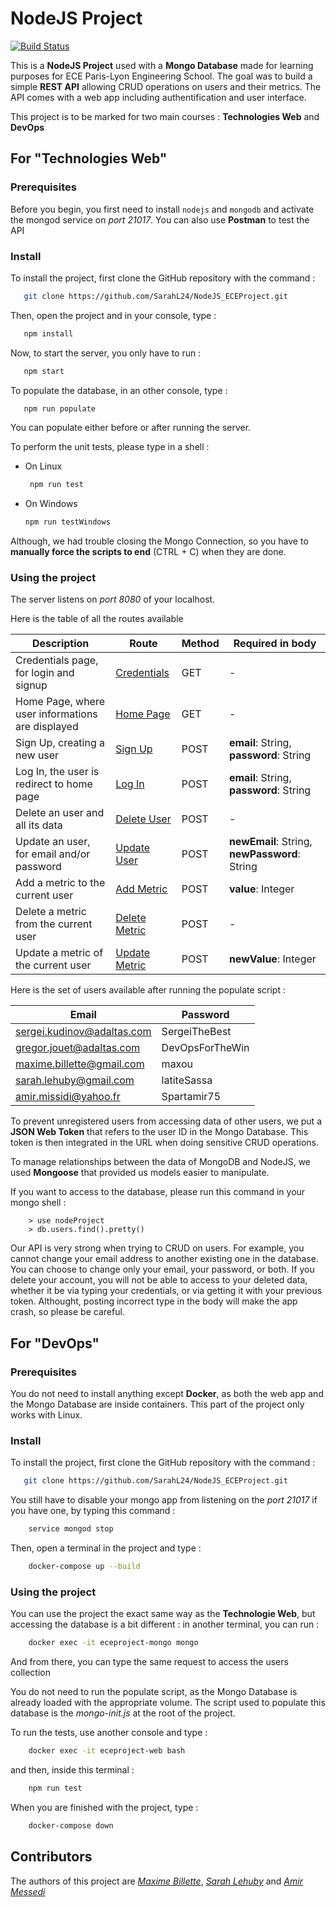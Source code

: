 # NodeJS Project
[![Build Status](https://travis-ci.com/SarahL24/NodeJS_ECEProject.svg?branch=tests)](https://travis-ci.com/SarahL24/NodeJS_ECEProject)

This is a **NodeJS Project** used with a **Mongo Database** made for learning purposes for ECE Paris-Lyon Engineering School. The goal was to build a simple **REST API** allowing CRUD operations on users and their metrics. The API comes with a web app including authentification and user interface. 

This project is to be marked for two main courses : **Technologies Web** and **DevOps**

## For "Technologies Web"

### Prerequisites

Before you begin, you first need to install ```nodejs``` and ```mongodb``` and activate the mongod service on *port 21017*. You can also use **Postman** to test the API


### Install

To install the project, first clone the GitHub repository with the command :

```bash
   git clone https://github.com/SarahL24/NodeJS_ECEProject.git
```

Then, open the project and in your console, type :
```bash
   npm install
```

Now, to start the server, you only have to run : 
```bash
   npm start
```

To populate the database, in an other console, type :
```bash
   npm run populate
```
You can populate either before or after running the server.

To perform the unit tests, please type in a shell :
* On Linux
  ```bash
   npm run test
    ```
* On Windows
   ```bash
   npm run testWindows
    ```

Although, we had trouble closing the Mongo Connection, so you have to **manually force the scripts to end** (CTRL + C) when they are done.

### Using the project

The server listens on *port 8080* of your localhost.

Here is the table of all the routes available

| Description                            | Route                                       | Method      | Required in body |
|----------------------------------------|---------------------------------------------|-------------|------------------|
|Credentials page, for login and signup  | [Credentials](http://localhost:8080/)       | GET         | -                |
|Home Page, where user informations are displayed |[Home Page](http://localhost:8080/home/:token) | GET | -             |
|Sign Up, creating a new user          |[Sign Up](http://localhost:8080/user/signup)   | POST        | **email**: String, **password**: String  |
|Log In, the user is redirect to home page |[Log In](http://localhost:8080/user/login)| POST         | **email**: String, **password**: String  |
|Delete an user and all its data          | [Delete User](http://localhost:8080/user/delete/:token) | POST | -          |
|Update an user, for email and/or password | [Update User](http://localhost:8080/user/update/:token) | POST | **newEmail**: String, **newPassword**: String  |
|Add a metric to the current user | [Add Metric](http://localhost:8080/metric/add/:token) | POST | **value**: Integer   |
|Delete a metric from the current user | [Delete Metric](http://localhost:8080/metric/delete/:token) | POST | -         |
|Update a metric of the current user | [Update Metric](http://localhost:8080/metric/update/:token) | POST | **newValue**: Integer |

Here is the set of users available after running the populate script :

| Email                         | Password                |
|-------------------------------|-------------------------|
| sergei.kudinov@adaltas.com    | SergeiTheBest           |
| gregor.jouet@adaltas.com      | DevOpsForTheWin         |
| maxime.billette@gmail.com     | maxou                   |
| sarah.lehuby@gmail.com        | latiteSassa             |
| amir.missidi@yahoo.fr         | Spartamir75             |


To prevent unregistered users from accessing data of other users, we put a **JSON Web Token** that refers to the user ID in the Mongo Database. This token is then integrated in the URL when doing sensitive CRUD operations.

To manage relationships between the data of MongoDB and NodeJS, we used **Mongoose** that provided us models easier to manipulate.

If you want to access to the database, please run this command in your mongo shell :
```shell
    > use nodeProject
    > db.users.find().pretty()
```

Our API is very strong when trying to CRUD on users. For example, you cannot change your email address to another existing one in the database. You can choose to change only your email, your password, or both. If you delete your account, you will not be able to access to your deleted data, whether it be via typing your credentials, or via getting it with your previous token. Althought, posting incorrect type in the body will make the app crash, so please be careful.


## For "DevOps"

### Prerequisites

You do not need to install anything except **Docker**, as both the web app and the Mongo Database are inside containers. This part of the project only works with Linux.

### Install

To install the project, first clone the GitHub repository with the command :

```bash
   git clone https://github.com/SarahL24/NodeJS_ECEProject.git
```

You still have to disable your mongo app from listening on the *port 21017* if you have one, by typing this command :
```bash
    service mongod stop
```

Then, open a terminal in the project and type :
```bash
    docker-compose up --build
```

### Using the project

You can use the project the exact same way as the **Technologie Web**, but accessing the database is a bit different : in another terminal, you can run :
```bash
    docker exec -it eceproject-mongo mongo
``` 
And from there, you can type the same request to access the users collection

You do not need to run the populate script, as the Mongo Database is already loaded with the appropriate volume. The script used to populate this database is the *mongo-init.js* at the root of the project.

To run the tests, use another console and type :
```bash
    docker exec -it eceproject-web bash
``` 
and then, inside this terminal :
```bash
    npm run test
```

When you are finished with the project, type :
```bash
    docker-compose down
```

## Contributors

The authors of this project are [*Maxime Billette*](https://github.com/Billette), [*Sarah Lehuby*](https://github.com/SarahL24) and [*Amir Messedi*](https://github.com/AmirMessedi)

